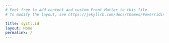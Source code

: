 ```yaml
---
# Feel free to add content and custom Front Matter to this file.
# To modify the layout, see https://jekyllrb.com/docs/themes/#overriding-theme-defaults

title: syctl.id
layout: Home
permalink: /    
---
```

